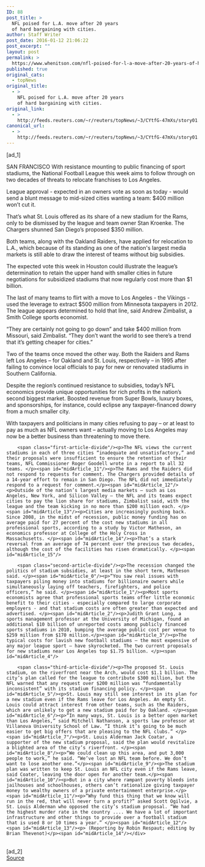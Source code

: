 ```yaml
---
ID: 88
post_title: >
  NFL poised for L.A. move after 20 years
  of hard bargaining with cities.
author: Staff Writer
post_date: 2016-01-12 21:06:22
post_excerpt: ""
layout: post
permalink: >
  https://www.whenitson.com/nfl-poised-for-l-a-move-after-20-years-of-hard-bargaining-with-cities/
published: true
original_cats:
  - topNews
original_title:
  - >
    NFL poised for L.A. move after 20 years
    of hard bargaining with cities.
original_link:
  - >
    http://feeds.reuters.com/~r/reuters/topNews/~3/CYtfG-47mXs/story01.htm
canonical_url:
  - >
    http://feeds.reuters.com/~r/reuters/topNews/~3/CYtfG-47mXs/story01.htm
---
```

 [ad_1]
<br><div id="articleText">
<span id="midArticle_start"/>

<span id="midArticle_0"/><span class="focusParagraph" readability="5"><p><span class="articleLocation">SAN FRANCISCO</span> With resistance mounting to public financing of sport stadiums, the National Football League this week aims to follow through on two decades of threats to relocate franchises to Los Angeles.</p></span><span id="midArticle_1"/><p>League approval - expected in an owners vote as soon as today - would send a blunt message to mid-sized cities wanting a team: $400 million won’t cut it.</p><span id="midArticle_2"/><p>That’s what St. Louis offered as its share of a new stadium for the Rams, only to be dismissed by the league and team owner Stan Kroenke. The Chargers shunned San Diego’s proposed $350 million. </p><span id="midArticle_3"/><p>Both teams, along with the Oakland Raiders, have applied for relocation to L.A., which because of its standing as one of the nation's largest media markets is still able to draw the interest of teams without big subsidies. </p><span id="midArticle_4"/><p>The expected vote this week in Houston could illustrate the league’s determination to retain the upper hand with smaller cities in future negotiations for subsidized stadiums that now regularly cost more than $1 billion. </p><span id="midArticle_5"/><p>The last of many teams to flirt with a move to Los Angeles - the Vikings - used the leverage to extract $500 million from Minnesota taxpayers in 2012. The league appears determined to hold that line, said Andrew Zimbalist, a Smith College sports economist.</p><span id="midArticle_6"/><p>“They are certainly not going to go down” and take $400 million from Missouri, said Zimbalist. “They don’t want the world to see there’s a trend that it’s getting cheaper for cities.”</p><span id="midArticle_7"/><p>Two of the teams once moved the other way. Both the Raiders and Rams left Los Angeles – for Oakland and St. Louis, respectively – in 1995 after failing to convince local officials to pay for new or renovated stadiums in Southern California.  </p><span id="midArticle_8"/><p>Despite the region’s continued resistance to subsidies, today’s NFL economics provide unique opportunities for rich profits in the nation’s second biggest market. Boosted revenue from Super Bowls, luxury boxes, and sponsorships, for instance, could eclipse any taxpayer-financed dowry from a much smaller city. </p><span id="midArticle_9"/><p>With taxpayers and politicians in many cities refusing to pay – or at least to pay as much as NFL owners want – actually moving to Los Angeles may now be a better business than threatening to move there.</p><span id="midArticle_10"/>
        
        <span class="first-article-divide"/><p>The NFL views the current stadiums in each of three cities “inadequate and unsatisfactory,” and their proposals were insufficient to ensure the retention of their teams, NFL Commissioner Roger Goodell wrote in a report to all 32 teams. </p><span id="midArticle_11"/><p>The Rams and the Raiders did not respond to requests for comment. The Chargers provided details of a 14-year effort to remain in San Diego. The NFL did not immediately respond to a request for comment.</p><span id="midArticle_12"/><p>Outside of the nation’s largest media markets – such as Los Angeles, New York, and Silicon Valley – the NFL and its teams expect cities to pay the lion share for stadiums, Zimbalist said, with the league and the team kicking in no more than $200 million each. </p><span id="midArticle_13"/><p>Cities are increasingly pushing back. Since 2008, in the midst of recession, public money funding has on average paid for 27 percent of the cost new stadiums in all professional sports, according to a study by Victor Matheson, an economics professor at College of the Holy Cross in Massachusetts. </p><span id="midArticle_14"/><p>That’s a stark reversal from an average of 74 percent over the previous two decades, although the cost of the facilities has risen dramatically. </p><span id="midArticle_15"/>
        
        <span class="second-article-divide"/><p>The recession changed the politics of stadium subsidies, at least in the short term, Matheson said. </p><span id="midArticle_0"/><p>“You saw real issues with taxpayers piling money into stadiums for billionaire owners while simultaneously laying off teachers, firefighters, and police officers,” he said. </p><span id="midArticle_1"/><p>Most sports economists agree that professional sports teams offer little economic benefit to their cities - especially compared to large corporate employers - and that stadium costs are often greater than expected and advertised. </p><span id="midArticle_2"/><p>Judith Grant Long, a sports management professor at the University of Michigan, found an additional $10 billion of unreported costs among publicly financed sports stadiums in 2010, bumping the average public cost per venue to $259 million from $170 million.</p><span id="midArticle_3"/><p>The typical costs for lavish new football stadiums – the most expensive of any major league sport – have skyrocketed. The two current proposals for new stadiums near Los Angeles top $1.75 billion. </p><span id="midArticle_4"/>
        
        <span class="third-article-divide"/><p>The proposed St. Louis stadium, on the riverfront near the Arch, would cost $1.1 billion. The city’s plan called for the league to contribute $300 million, but the NFL warned that any request over $200 million was “fundamentally inconsistent” with its stadium financing policy. </p><span id="midArticle_5"/><p>St. Louis may still see interest in its plan for a new stadium even if the Rams leave for Los Angeles. An empty St. Louis could attract interest from other teams, such as the Raiders, which are unlikely to get a new stadium paid for by Oakland. </p><span id="midArticle_6"/><p>“In many ways, St. Louis is a better open market than Los Angeles,” said Mitchell Nathanson, a sports law professor at Villanova University School of Law. “I think it’s going to be much easier to get big offers that are pleasing to the NFL clubs.” </p><span id="midArticle_7"/><p>St. Louis Alderman Jack Coatar, a supporter of the new stadium proposal, said the plan would revitalize a blighted area of the city’s riverfront. </p><span id="midArticle_8"/><p>“We could clean up this area, and put 3,000 people to work,” he said. “We’ve lost an NFL team before. We don’t want to lose another one.”</p><span id="midArticle_9"/><p>The stadium plan was written to keep St. Louis an NFL city even if the Rams leave, said Coater, leaving the door open for another team.</p><span id="midArticle_10"/><p>But in a city where rampant poverty bleeds into jailhouses and schoolhouses, others can’t rationalize giving taxpayer money to wealthy owners of a private entertainment enterprise.</p><span id="midArticle_11"/><p>“Why fund this thing that we know will run in the red, that will never turn a profit?” asked Scott Ogilvie, a St. Louis Alderman who opposed the city’s stadium proposal. “We had the highest murder rate in the country .... We have a lot of important infrastructure and other things to provide over a football stadium that is used 8 or 10 times a year.” </p><span id="midArticle_12"/><span id="midArticle_13"/><p> (Reporting by Robin Respaut; editing by Brian Thevenot)</p><span id="midArticle_14"/></div>
<br>[ad_2]
<br><a href="http://feeds.reuters.com/~r/reuters/topNews/~3/CYtfG-47mXs/story01.htm">Source </a>